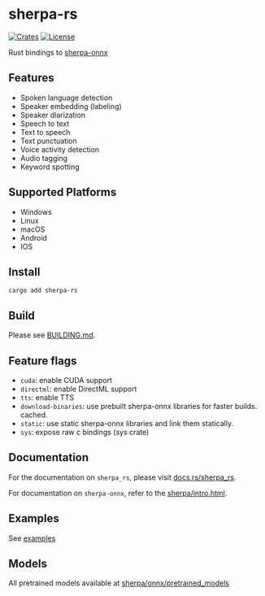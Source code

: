 # sherpa-rs

[![Crates](https://img.shields.io/crates/v/sherpa-rs?logo=rust)](https://crates.io/crates/sherpa-rs/)
[![License](https://img.shields.io/github/license/thewh1teagle/sherpa-rs?color=00aaaa&logo=license)](https://github.com/thewh1teagle/sherpa-rs/blob/main/LICENSE)

Rust bindings to [sherpa-onnx](https://github.com/k2-fsa/sherpa-onnx)

## Features

- Spoken language detection
- Speaker embedding (labeling)
- Speaker diarization
- Speech to text
- Text to speech
- Text punctuation
- Voice activity detection
- Audio tagging
- Keyword spotting

## Supported Platforms

- Windows
- Linux
- macOS
- Android
- IOS

## Install

```console
cargo add sherpa-rs
```

## Build

Please see [BUILDING.md](BUILDING.md).

## Feature flags

- `cuda`: enable CUDA support
- `directml`: enable DirectML support
- `tts`: enable TTS
- `download-binaries`: use prebuilt sherpa-onnx libraries for faster builds. cached.
- `static`: use static sherpa-onnx libraries and link them statically.
- `sys`: expose raw c bindings (sys crate)

## Documentation

For the documentation on `sherpa_rs`, please visit [docs.rs/sherpa_rs](https://docs.rs/sherpa-rs/latest/sherpa_rs).

For documentation on `sherpa-onnx`, refer to the [sherpa/intro.html](https://k2-fsa.github.io/sherpa/intro.html).

## Examples

See [examples](examples)

## Models

All pretrained models available at [sherpa/onnx/pretrained_models](https://k2-fsa.github.io/sherpa/onnx/pretrained_models/index.html)
